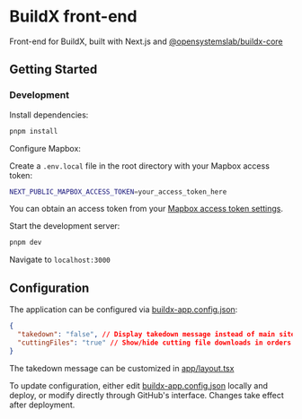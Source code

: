 # BuildX front-end

Front-end for BuildX, built with Next.js and [@opensystemslab/buildx-core](https://github.com/theopensystemslab/buildx-core)

## Getting Started

### Development

Install dependencies:

```bash
pnpm install
```

Configure Mapbox:

Create a `.env.local` file in the root directory with your Mapbox access token:

```bash
NEXT_PUBLIC_MAPBOX_ACCESS_TOKEN=your_access_token_here
```

You can obtain an access token from your [Mapbox access token settings](https://account.mapbox.com/access-tokens/).

Start the development server:

```bash
pnpm dev
```

Navigate to `localhost:3000`

## Configuration

The application can be configured via [buildx-app.config.json](buildx-app.config.json):

```json
{
  "takedown": "false", // Display takedown message instead of main site
  "cuttingFiles": "true" // Show/hide cutting file downloads in orders
}
```

The takedown message can be customized in [app/layout.tsx](app/layout.tsx)

To update configuration, either edit [buildx-app.config.json](buildx-app.config.json) locally and deploy, or modify directly through GitHub's interface. Changes take effect after deployment.
